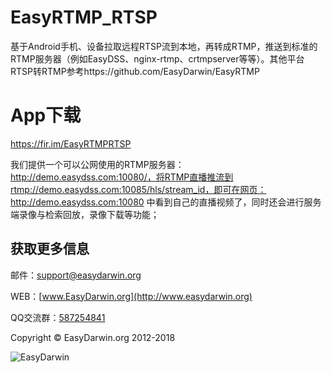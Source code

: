 # EasyRTMP_RTSP
基于Android手机、设备拉取远程RTSP流到本地，再转成RTMP，推送到标准的RTMP服务器（例如EasyDSS、nginx-rtmp、crtmpserver等等）。其他平台RTSP转RTMP参考https://github.com/EasyDarwin/EasyRTMP

# App下载
https://fir.im/EasyRTMPRTSP

我们提供一个可以公网使用的RTMP服务器：http://demo.easydss.com:10080/，将RTMP直播推流到rtmp://demo.easydss.com:10085/hls/stream_id，即可在网页：http://demo.easydss.com:10080 中看到自己的直播视频了，同时还会进行服务端录像与检索回放，录像下载等功能；

## 获取更多信息 ##

邮件：[support@easydarwin.org](mailto:support@easydarwin.org) 

WEB：[www.EasyDarwin.org](http://www.easydarwin.org)

QQ交流群：[587254841](https://jq.qq.com/?_wv=1027&k=4ASE72a)

Copyright &copy; EasyDarwin.org 2012-2018

![EasyDarwin](http://www.easydarwin.org/skin/easydarwin/images/wx_qrcode.jpg)
